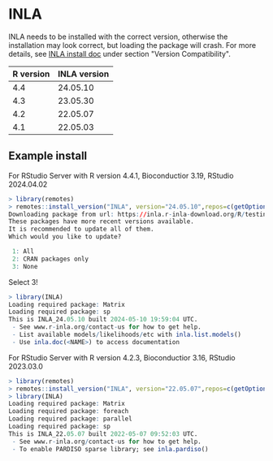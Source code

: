 # INLA

INLA needs to be installed with the correct version, otherwise the installation
may look correct, but loading the package will crash. For more details, see
[INLA install doc](https://www.r-inla.org/download-install) under section
"Version Compatibility".

| R version | INLA version |
| --------  | ------------ |
| 4.4       | 24.05.10     |
| 4.3       | 23.05.30     |
| 4.2       | 22.05.07     |
| 4.1       | 22.05.03     |

## Example install

For RStudio Server with R version 4.4.1, Bioconductior 3.19, RStudio 2024.04.02

```R
> library(remotes)
> remotes::install_version("INLA", version="24.05.10",repos=c(getOption("repos"), INLA="https://inla.r-inla-download.org/R/testing"), dep=TRUE)
Downloading package from url: https://inla.r-inla-download.org/R/testing/src/contrib/INLA_24.05.10.tar.gz
These packages have more recent versions available.
It is recommended to update all of them.
Which would you like to update?

 1: All
 2: CRAN packages only
 3: None
```

Select 3!

```R
> library(INLA)
Loading required package: Matrix
Loading required package: sp
This is INLA_24.05.10 built 2024-05-10 19:59:04 UTC.
 - See www.r-inla.org/contact-us for how to get help.
 - List available models/likelihoods/etc with inla.list.models()
 - Use inla.doc(<NAME>) to access documentation
```

For RStudio Server with R version 4.2.3, Bioconductior 3.16, RStudio 2023.03.0

```R
> library(remotes)
> remotes::install_version("INLA", version="22.05.07",repos=c(getOption("repos"),INLA="https://inla.r-inla-download.org/R/testing"), dep=TRUE)
> library(INLA)
Loading required package: Matrix
Loading required package: foreach
Loading required package: parallel
Loading required package: sp
This is INLA_22.05.07 built 2022-05-07 09:52:03 UTC.
 - See www.r-inla.org/contact-us for how to get help.
 - To enable PARDISO sparse library; see inla.pardiso()
```
